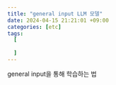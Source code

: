 ```yaml
---
title: "general input LLM 모델"
date: 2024-04-15 21:21:01 +09:00
categories: [etc]
tags:
  [
    
  ]
---
```


general input을 통해 학습하는 법